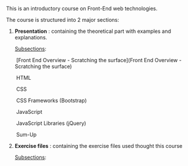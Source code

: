 This is an introductory course on Front-End web technologies.



The course is structured into 2 major sections:

1. **Presentation** : containing the theoretical part with examples and explanations.

   <u>Subsections</u>:

   ​	[Front End Overview - Scratching the surface](Front End Overview - Scratching the surface)

   ​	HTML 

   ​	CSS

   ​	CSS Frameworks (Bootstrap)

   ​	JavaScript

   ​	JavaScript Libraries (jQuery)

   ​	Sum-Up

   

2. **Exercise files** : containing the exercise files used thought this course 

   <u>Subsections</u>:





